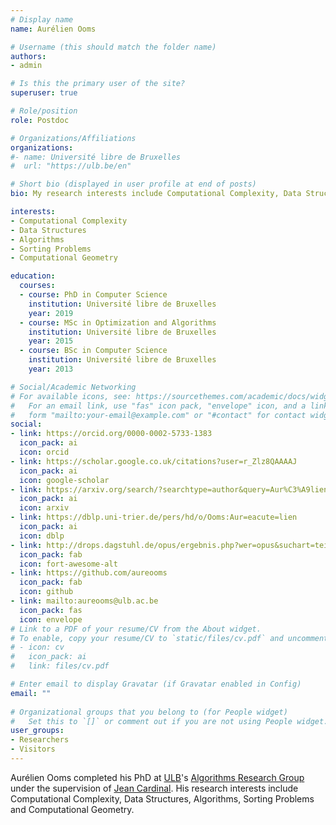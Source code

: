 ```yaml
---
# Display name
name: Aurélien Ooms

# Username (this should match the folder name)
authors:
- admin

# Is this the primary user of the site?
superuser: true

# Role/position
role: Postdoc

# Organizations/Affiliations
organizations:
#- name: Université libre de Bruxelles
#  url: "https://ulb.be/en"

# Short bio (displayed in user profile at end of posts)
bio: My research interests include Computational Complexity, Data Structures, Algorithms, Sorting Problems and Computational Geometry.

interests:
- Computational Complexity
- Data Structures
- Algorithms
- Sorting Problems
- Computational Geometry

education:
  courses:
  - course: PhD in Computer Science
    institution: Université libre de Bruxelles
    year: 2019
  - course: MSc in Optimization and Algorithms
    institution: Université libre de Bruxelles
    year: 2015
  - course: BSc in Computer Science
    institution: Université libre de Bruxelles
    year: 2013

# Social/Academic Networking
# For available icons, see: https://sourcethemes.com/academic/docs/widgets/#icons
#   For an email link, use "fas" icon pack, "envelope" icon, and a link in the
#   form "mailto:your-email@example.com" or "#contact" for contact widget.
social:
- link: https://orcid.org/0000-0002-5733-1383
  icon_pack: ai
  icon: orcid
- link: https://scholar.google.co.uk/citations?user=r_Zlz8QAAAAJ
  icon_pack: ai
  icon: google-scholar
- link: https://arxiv.org/search/?searchtype=author&query=Aur%C3%A9lien+Ooms&abstracts=show&size=200&order=-submitted_date
  icon_pack: ai
  icon: arxiv
- link: https://dblp.uni-trier.de/pers/hd/o/Ooms:Aur=eacute=lien
  icon_pack: ai
  icon: dblp
- link: http://drops.dagstuhl.de/opus/ergebnis.php?wer=opus&suchart=teil&Lines_Displayed=10&sort=o.date_year+DESC%2C+o.title&suchfeld1=oa.person&suchwert1=Ooms%2C+Aur%E9lien
  icon_pack: fab
  icon: fort-awesome-alt
- link: https://github.com/aureooms
  icon_pack: fab
  icon: github
- link: mailto:aureooms@ulb.ac.be
  icon_pack: fas
  icon: envelope
# Link to a PDF of your resume/CV from the About widget.
# To enable, copy your resume/CV to `static/files/cv.pdf` and uncomment the lines below.  
# - icon: cv
#   icon_pack: ai
#   link: files/cv.pdf

# Enter email to display Gravatar (if Gravatar enabled in Config)
email: ""
  
# Organizational groups that you belong to (for People widget)
#   Set this to `[]` or comment out if you are not using People widget.  
user_groups:
- Researchers
- Visitors
---
```


Aurélien Ooms completed his PhD
at [ULB](https://ulb.be/en)'s
[Algorithms Research Group](https://algo.ulb.be)
under the supervision of
[Jean Cardinal](http://homepages.ulb.ac.be/~jcardin).
His research interests include
Computational Complexity,
Data Structures,
Algorithms,
Sorting Problems
and
Computational Geometry.
